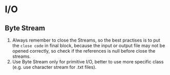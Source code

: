 # I/O

## Byte Stream

1. Always remember to close the Streams, so the best practises is to put the `close code` in final block, because the input or output file may not be opened correctly, so check if the references is null before close the streams.
2. Use Byte Stream only for primitive I/O, better to use more specific class (e.g. use character stream for .txt files).